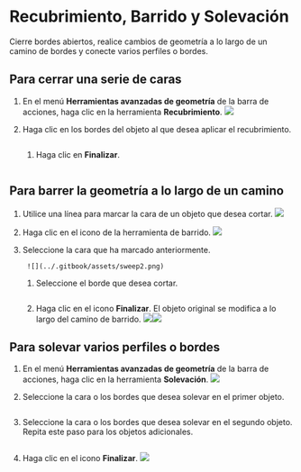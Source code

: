# Recubrimiento, Barrido y Solevación

Cierre bordes abiertos, realice cambios de geometría a lo largo de un camino de bordes y conecte varios perfiles o bordes.

## Para cerrar una serie de caras

1. En el menú **Herramientas avanzadas de geometría** de la barra de acciones, haga clic en la herramienta **Recubrimiento**. ![](<../.gitbook/assets/cover-tool (1).png>)
2.  Haga clic en los bordes del objeto al que desea aplicar el recubrimiento.

    <img src="../.gitbook/assets/cover_tool1.png" alt="" data-size="original">

    1.  Haga clic en **Finalizar**.

        <img src="../.gitbook/assets/guid-e23d787e-5f90-4de1-b690-03306f0cb4b2-low (1) (1) (2).png" alt="" data-size="original"><img src="../.gitbook/assets/cover-finish.PNG" alt="" data-size="original">

## Para barrer la geometría a lo largo de un camino

1. Utilice una línea para marcar la cara de un objeto que desea cortar. ![](../.gitbook/assets/sweep.png)
2. Haga clic en el icono de la herramienta de barrido. ![](<../.gitbook/assets/sweep-tool (1).png>)
3.  Seleccione la cara que ha marcado anteriormente.

    ```
     ![](../.gitbook/assets/sweep2.png) 
    ```

    1.  Seleccione el borde que desea cortar.

        <img src="../.gitbook/assets/sweep3.png" alt="" data-size="original">
    2. Haga clic en el icono **Finalizar**. El objeto original se modifica a lo largo del camino de barrido. ![](../.gitbook/assets/sweep4.png)![](<../.gitbook/assets/guid-e23d787e-5f90-4de1-b690-03306f0cb4b2-low (1) (1) (1).png>)

## Para solevar varios perfiles o bordes

1. En el menú **Herramientas avanzadas de geometría** de la barra de acciones, haga clic en la herramienta **Solevación**. ![](<../.gitbook/assets/loft-tool (1).png>)
2.  Seleccione la cara o los bordes que desea solevar en el primer objeto.

    <img src="../.gitbook/assets/loft1.png" alt="" data-size="original">
3.  Seleccione la cara o los bordes que desea solevar en el segundo objeto. Repita este paso para los objetos adicionales.

    <img src="../.gitbook/assets/loft2.png" alt="" data-size="original">
4.  Haga clic en el icono **Finalizar**. ![](<../.gitbook/assets/guid-e23d787e-5f90-4de1-b690-03306f0cb4b2-low (1) (1) (2) (1).png>)

    <img src="../.gitbook/assets/loft3.png" alt="" data-size="original">
